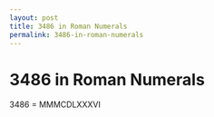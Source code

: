 ```yaml
---
layout: post
title: 3486 in Roman Numerals
permalink: 3486-in-roman-numerals
---
```


# 3486 in Roman Numerals

3486 = MMMCDLXXXVI
